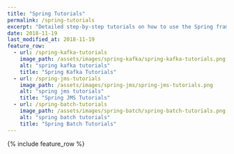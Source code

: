 ```yaml
---
title: "Spring Tutorials"
permalink: /spring-tutorials
excerpt: "Detailed step-by-step tutorials on how to use the Spring framework."
date: 2018-11-19
last_modified_at: 2018-11-19
feature_row:
  - url: /spring-kafka-tutorials
    image_path: /assets/images/spring-kafka/spring-kafka-tutorials.png
    alt: "spring kafka tutorials"
    title: "Spring Kafka Tutorials"
  - url: /spring-jms-tutorials
    image_path: /assets/images/spring-jms/spring-jms-tutorials.png
    alt: "spring jms tutorials"
    title: "Spring JMS Tutorials"
  - url: /spring-batch-tutorials
    image_path: /assets/images/spring-batch/spring-batch-tutorials.png
    alt: "spring batch tutorials"
    title: "Spring Batch Tutorials"
---
```


{% include feature_row %}
